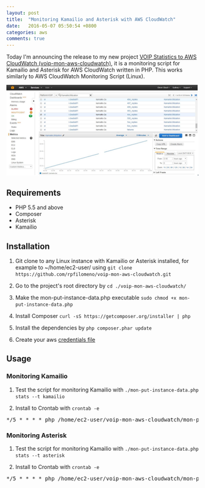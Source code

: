 ```yaml
---
layout: post
title:  "Monitoring Kamailio and Asterisk with AWS CloudWatch"
date:   2016-05-07 05:50:54 +0800
categories: aws
comments: true
---
```


Today I'm announcing the release to my new project <a href="https://github.com/rpfilomeno/voip-mon-aws-cloudwatch">VOIP Statistics to AWS CloudWatch (voip-mon-aws-cloudwatch)</a>, it is a monitoring script for Kamailio and Asterisk for AWS CloudWatch written in PHP. This works similarly to AWS CloudWatch Monitoring Script (Linux).

<img src="/images/voip-aws-mon.jpg">

Requirements
------------

* PHP 5.5 and above
* Composer
* Asterisk
* Kamailio


Installation
------------

1. Git clone to any Linux instance with Kamailio or Asterisk installed, 
for example to ~/home/ec2-user/ using 
```git clone https://github.com/rpfilomeno/voip-mon-aws-cloudwatch.git```

2. Go to the project's root directory by ```cd ./voip-mon-aws-cloudwatch/```

3. Make the mon-put-instance-data.php executable ```sudo chmod +x mon-put-instance-data.php```

4. Install Composer ```curl -sS https://getcomposer.org/installer | php```

5. Install the dependencies by ```php composer.phar update```

6. Create your aws [credentials file](http://docs.aws.amazon.com/aws-sdk-php/v3/guide/guide/credentials.html#credential-profiles)


Usage
-----

### Monitoring Kamailio

1. Test the script for monitoring Kamailio with 
```./mon-put-instance-data.php stats --t kamailio```

2. Install to Crontab with ```crontab -e```
<pre>
*/5 * * * * php /home/ec2-user/voip-mon-aws-cloudwatch/mon-put-instance-data.php stats --s kamailio
</pre>


### Monitoring Asterisk

1. Test the script for monitoring Kamailio with 
```./mon-put-instance-data.php stats --t asterisk```

2. Install to Crontab with ```crontab -e```
<pre>
*/5 * * * * php /home/ec2-user/voip-mon-aws-cloudwatch/mon-put-instance-data.php stats --s asterisk
</pre>